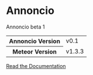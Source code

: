 # Annoncio
Annoncio beta 1

<table>
  <tbody>
    <tr>
      <th>Annoncio Version</th>
      <td>v0.1</td>
    </tr>
    <tr>
      <th>Meteor Version</th>
      <td>v1.3.3</td>
    </tr>
  </tbody>
</table>

[Read the Documentation](http://annoncio.ma/readme)

